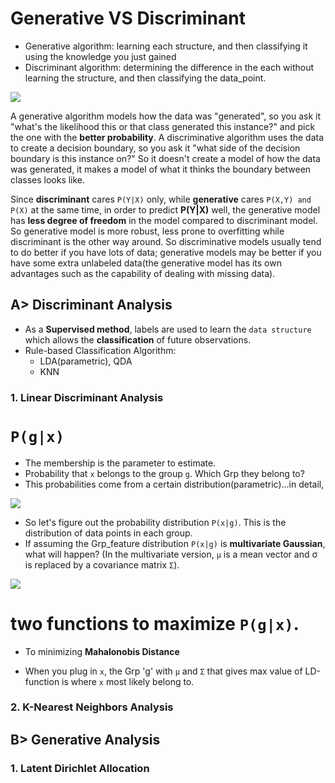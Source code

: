 # Generative VS Discriminant
 - Generative algorithm: learning each structure, and then classifying it using the knowledge you just gained
 - Discriminant algorithm: determining the difference in the each without learning the structure, and then classifying the data_point.
<img src="https://user-images.githubusercontent.com/31917400/52206132-3a894180-2871-11e9-8cdd-81ac93c74e1d.jpg" />

A generative algorithm models how the data was "generated", so you ask it "what's the likelihood this or that class generated this instance?" and pick the one with the **better probability**. A discriminative algorithm uses the data to create a decision boundary, so you ask it "what side of the decision boundary is this instance on?" So it doesn't create a model of how the data was generated, it makes a model of what it thinks the boundary between classes looks like.

Since **discriminant** cares `P(Y|X)` only, while **generative** cares `P(X,Y) and P(X)` at the same time, in order to predict **P(Y|X)** well, the generative model has **less degree of freedom** in the model compared to discriminant model. So generative model is more robust, less prone to overfitting while discriminant is the other way around. So discriminative models usually tend to do better if you have lots of data; generative models may be better if you have some extra unlabeled data(the generative model has its own advantages such as the capability of dealing with missing data). 

## A> Discriminant Analysis
 - As a **Supervised method**, labels are used to learn the `data structure` which allows the **classification** of future observations.
 - Rule-based Classification Algorithm:
   - LDA(parametric), QDA
   - KNN
### 1. Linear Discriminant Analysis
# `P(g|x)`
 - The membership is the parameter to estimate. 
 - Probability that `x` belongs to the group `g`. Which Grp they belong to? 
 - This probabilities come from a certain distribution(parametric)...in detail, 
 <img src="https://user-images.githubusercontent.com/31917400/52262491-86e18980-2924-11e9-9c4f-65a380b0c5c7.jpg" />

 - So let's figure out the probability distribution `P(x|g)`. This is the distribution of data points in each group. 
 - If assuming the Grp_feature distribution `P(x|g)` is **multivariate Gaussian**, what will happen? (In the multivariate version, `µ` is a mean vector and σ is replaced by a covariance matrix `Σ`).
 <img src="https://user-images.githubusercontent.com/31917400/52270233-3d9b3500-2938-11e9-9585-63ef137328a4.jpg" />

# two functions to maximize `P(g|x)`.
 - To minimizing **Mahalonobis Distance** 
 
 - When you plug in `x`, the Grp 'g' with `µ` and `Σ` that gives max value of LD-function is where `x` most likely belong to.
 
 




### 2. K-Nearest Neighbors Analysis





## B> Generative Analysis
### 1. Latent Dirichlet Allocation
















































































